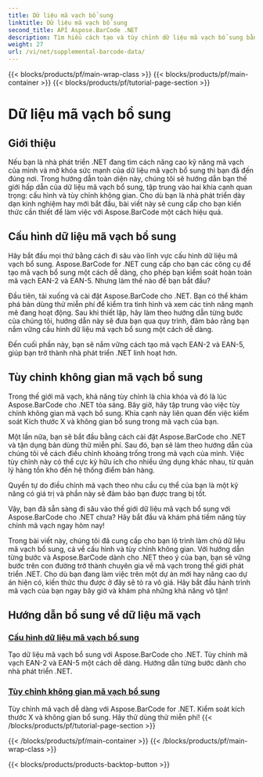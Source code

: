 ```yaml
---
title: Dữ liệu mã vạch bổ sung
linktitle: Dữ liệu mã vạch bổ sung
second_title: API Aspose.BarCode .NET
description: Tìm hiểu cách tạo và tùy chỉnh dữ liệu mã vạch bổ sung bằng Aspose.BarCode cho .NET với hướng dẫn từng bước của chúng tôi. Hãy nâng cao kỹ năng mã vạch của bạn ngay hôm nay!
weight: 27
url: /vi/net/supplemental-barcode-data/
---
```


{{< blocks/products/pf/main-wrap-class >}}
{{< blocks/products/pf/main-container >}}
{{< blocks/products/pf/tutorial-page-section >}}

# Dữ liệu mã vạch bổ sung


## Giới thiệu

Nếu bạn là nhà phát triển .NET đang tìm cách nâng cao kỹ năng mã vạch của mình và mở khóa sức mạnh của dữ liệu mã vạch bổ sung thì bạn đã đến đúng nơi. Trong hướng dẫn toàn diện này, chúng tôi sẽ hướng dẫn bạn thế giới hấp dẫn của dữ liệu mã vạch bổ sung, tập trung vào hai khía cạnh quan trọng: cấu hình và tùy chỉnh không gian. Cho dù bạn là nhà phát triển dày dạn kinh nghiệm hay mới bắt đầu, bài viết này sẽ cung cấp cho bạn kiến thức cần thiết để làm việc với Aspose.BarCode một cách hiệu quả.

## Cấu hình dữ liệu mã vạch bổ sung

Hãy bắt đầu mọi thứ bằng cách đi sâu vào lĩnh vực cấu hình dữ liệu mã vạch bổ sung. Aspose.BarCode for .NET cung cấp cho bạn các công cụ để tạo mã vạch bổ sung một cách dễ dàng, cho phép bạn kiểm soát hoàn toàn mã vạch EAN-2 và EAN-5. Nhưng làm thế nào để bạn bắt đầu? 

Đầu tiên, tải xuống và cài đặt Aspose.BarCode cho .NET. Bạn có thể khám phá bản dùng thử miễn phí để kiểm tra tình hình và xem các tính năng mạnh mẽ đang hoạt động. Sau khi thiết lập, hãy làm theo hướng dẫn từng bước của chúng tôi, hướng dẫn này sẽ đưa bạn qua quy trình, đảm bảo rằng bạn nắm vững cấu hình dữ liệu mã vạch bổ sung một cách dễ dàng.

Đến cuối phần này, bạn sẽ nắm vững cách tạo mã vạch EAN-2 và EAN-5, giúp bạn trở thành nhà phát triển .NET linh hoạt hơn.

## Tùy chỉnh không gian mã vạch bổ sung

Trong thế giới mã vạch, khả năng tùy chỉnh là chìa khóa và đó là lúc Aspose.BarCode cho .NET tỏa sáng. Bây giờ, hãy tập trung vào việc tùy chỉnh không gian mã vạch bổ sung. Khía cạnh này liên quan đến việc kiểm soát Kích thước X và không gian bổ sung trong mã vạch của bạn.

Một lần nữa, bạn sẽ bắt đầu bằng cách cài đặt Aspose.BarCode cho .NET và tận dụng bản dùng thử miễn phí. Sau đó, bạn sẽ làm theo hướng dẫn của chúng tôi về cách điều chỉnh khoảng trống trong mã vạch của mình. Việc tùy chỉnh này có thể cực kỳ hữu ích cho nhiều ứng dụng khác nhau, từ quản lý hàng tồn kho đến hệ thống điểm bán hàng.

Quyền tự do điều chỉnh mã vạch theo nhu cầu cụ thể của bạn là một kỹ năng có giá trị và phần này sẽ đảm bảo bạn được trang bị tốt.

Vậy, bạn đã sẵn sàng đi sâu vào thế giới dữ liệu mã vạch bổ sung với Aspose.BarCode cho .NET chưa? Hãy bắt đầu và khám phá tiềm năng tùy chỉnh mã vạch ngay hôm nay!

Trong bài viết này, chúng tôi đã cung cấp cho bạn lộ trình làm chủ dữ liệu mã vạch bổ sung, cả về cấu hình và tùy chỉnh không gian. Với hướng dẫn từng bước và Aspose.BarCode dành cho .NET theo ý của bạn, bạn sẽ vững bước trên con đường trở thành chuyên gia về mã vạch trong thế giới phát triển .NET. Cho dù bạn đang làm việc trên một dự án mới hay nâng cao dự án hiện có, kiến thức thu được ở đây sẽ tỏ ra vô giá. Hãy bắt đầu hành trình mã vạch của bạn ngay bây giờ và khám phá những khả năng vô tận!

## Hướng dẫn bổ sung về dữ liệu mã vạch
### [Cấu hình dữ liệu mã vạch bổ sung](./supplemental-barcode-data-configuration/)
Tạo dữ liệu mã vạch bổ sung với Aspose.BarCode cho .NET. Tùy chỉnh mã vạch EAN-2 và EAN-5 một cách dễ dàng. Hướng dẫn từng bước dành cho nhà phát triển .NET.
### [Tùy chỉnh không gian mã vạch bổ sung](./supplemental-barcode-space-customization/)
Tùy chỉnh mã vạch dễ dàng với Aspose.BarCode for .NET. Kiểm soát kích thước X và không gian bổ sung. Hãy thử dùng thử miễn phí!
{{< /blocks/products/pf/tutorial-page-section >}}

{{< /blocks/products/pf/main-container >}}
{{< /blocks/products/pf/main-wrap-class >}}

{{< blocks/products/products-backtop-button >}}
